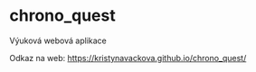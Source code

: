 # chrono_quest
Výuková webová aplikace

Odkaz na web: https://kristynavackova.github.io/chrono_quest/
